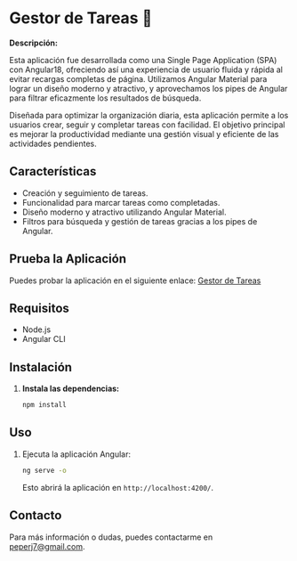 # Gestor de Tareas 📝

**Descripción:**

Esta aplicación fue desarrollada como una Single Page Application (SPA) con Angular18, ofreciendo así una experiencia de usuario fluida y rápida al evitar recargas completas de página. Utilizamos Angular Material para lograr un diseño moderno y atractivo, y aprovechamos los pipes de Angular para filtrar eficazmente los resultados de búsqueda.

Diseñada para optimizar la organización diaria, esta aplicación permite a los usuarios crear, seguir y completar tareas con facilidad. El objetivo principal es mejorar la productividad mediante una gestión visual y eficiente de las actividades pendientes.

## Características

- Creación y seguimiento de tareas.
- Funcionalidad para marcar tareas como completadas.
- Diseño moderno y atractivo utilizando Angular Material.
- Filtros para búsqueda y gestión de tareas gracias a los pipes de Angular.

## Prueba la Aplicación

Puedes probar la aplicación en el siguiente enlace: [Gestor de Tareas](https://iridescent-nasturtium-c087d8.netlify.app/)

## Requisitos

- Node.js
- Angular CLI

## Instalación


1. **Instala las dependencias:**

    ```bash
    npm install
    ```

## Uso

1. Ejecuta la aplicación Angular:

    ```bash
    ng serve -o
    ```

   Esto abrirá la aplicación en `http://localhost:4200/`.

## Contacto

Para más información o dudas, puedes contactarme en [peperj7@gmail.com](mailto:peperj7@gmail.com).
